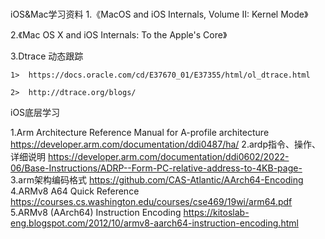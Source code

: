 # 
iOS&Mac学习资料
1.《MacOS and iOS Internals, Volume II: Kernel Mode》 

2.《Mac OS X and iOS Internals: To the Apple's Core》

3.Dtrace 动态跟踪

    1>  https://docs.oracle.com/cd/E37670_01/E37355/html/ol_dtrace.html
    
    2>  http://dtrace.org/blogs/




iOS底层学习

1.Arm Architecture Reference Manual for A-profile architecture
   https://developer.arm.com/documentation/ddi0487/ha/
2.ardp指令、操作、详细说明
    https://developer.arm.com/documentation/ddi0602/2022-06/Base-Instructions/ADRP--Form-PC-relative-address-to-4KB-page-
3.arm架构编码格式
    https://github.com/CAS-Atlantic/AArch64-Encoding
4.ARMv8 A64 Quick Reference
    https://courses.cs.washington.edu/courses/cse469/19wi/arm64.pdf
5.ARMv8 (AArch64) Instruction Encoding
    https://kitoslab-eng.blogspot.com/2012/10/armv8-aarch64-instruction-encoding.html
